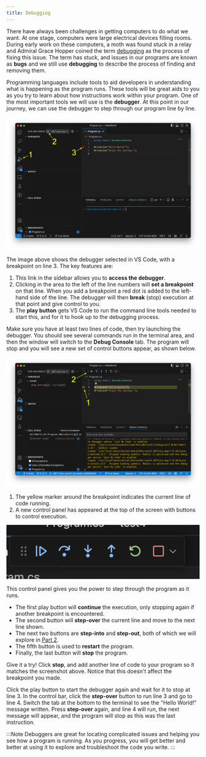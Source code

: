 ```yaml
---
title: Debugging
---
```


There have always been challenges in getting computers to do what we want. At one stage, computers were large electrical devices filling rooms. During early work on these computers, a moth was found stuck in a relay and Admiral Grace Hopper coined the term [debugging](https://en.wikipedia.org/wiki/Debugging) as the process of fixing this issue. The term has stuck, and issues in our programs are known as **bugs** and we still use **debugging** to describe the process of finding and removing them.

Programming languages include tools to aid developers in understanding what is happening as the program runs.
These tools will be great aids to you as you try to learn about how instructions work within your program.
One of the most important tools we will use is the **debugger**.
At this point in our journey, we can use the debugger to step through our program line by line.

<!-- **TODO: 1 - Highlight debugger link in sidebar, 2 - breakpoint, 3 - play button** -->

![A VS Code window shown with a breakpoint added to line 3](./images/debugger-new.png)

The image above shows the debugger selected in VS Code, with a breakpoint on line 3. The key features are:

1. This link in the sidebar allows you to **access the debugger**.
2. Clicking in the area to the left of the line numbers will **set a breakpoint** on that line. When you add a breakpoint a red dot is added to the left-hand side of the line. The debugger will then **break** (stop) execution at that point and give control to you.
3. The **play button** gets VS Code to run the command line tools needed to start this, and for it to hook up to the debugging process.

Make sure you have at least two lines of code, then try launching the debugger. You should see several commands run in the terminal area, and then the window will switch to the **Debug Console** tab. The program will stop and you will see a new set of control buttons appear, as shown below.

![A VS Code window with the debugger waiting on line 3. The control buttons appear at the top of the window.](./images/debugger-running-new.png)

<!-- **TODO: Highlight the things below in the image above** -->

1. The yellow marker around the breakpoint indicates the current line of code running.
2. A new control panel has appeared at the top of the screen with buttons to control execution.

![The control panel with buttons described below](./images/debugger-controls.png)

This control panel gives you the power to step through the program as it runs.

* The first play button will **continue** the execution, only stopping again if another breakpoint is encountered.
* The second button will **step-over** the current line and move to the next line shown.
* The next two buttons are **step-into** and **step-out**, both of which we will explore in [Part 2](../../../../part-2-organised-code/00-part-2-programs-as-organised-code/).
* The fifth button is used to **restart** the program.
* Finally, the last button will **stop** the program.

Give it a try!
Click **stop**, and add another line of code to your program so it matches the screenshot above.
Notice that this doesn't affect the breakpoint you made.

Click the play button to start the debugger again and wait for it to stop at line 3.
In the control bar, click the **step-over** button to run line 3 and go to line 4. Switch the tab at the bottom to the terminal to see the "Hello World!" message written. Press **step-over** again, and line 4 will run, the next message will appear, and the program will stop as this was the last instruction.

:::Note
Debuggers are great for locating complicated issues and helping you see how a program is running.
As you progress, you will get better and better at using it to explore and troubleshoot the code you write.
:::
